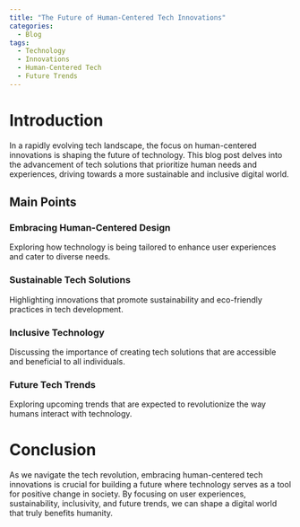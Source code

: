 ```yaml
---
title: "The Future of Human-Centered Tech Innovations"
categories:
  - Blog
tags:
  - Technology
  - Innovations
  - Human-Centered Tech
  - Future Trends
---
```


# Introduction
In a rapidly evolving tech landscape, the focus on human-centered innovations is shaping the future of technology. This blog post delves into the advancement of tech solutions that prioritize human needs and experiences, driving towards a more sustainable and inclusive digital world.

## Main Points
### Embracing Human-Centered Design
Exploring how technology is being tailored to enhance user experiences and cater to diverse needs.

### Sustainable Tech Solutions
Highlighting innovations that promote sustainability and eco-friendly practices in tech development.

### Inclusive Technology
Discussing the importance of creating tech solutions that are accessible and beneficial to all individuals.

### Future Tech Trends
Exploring upcoming trends that are expected to revolutionize the way humans interact with technology.

# Conclusion
As we navigate the tech revolution, embracing human-centered tech innovations is crucial for building a future where technology serves as a tool for positive change in society. By focusing on user experiences, sustainability, inclusivity, and future trends, we can shape a digital world that truly benefits humanity.